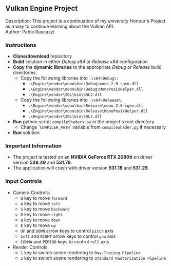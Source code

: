 ## Vulkan Engine Project
Description: This project is a continuation of my university Honour's Project as a way to continue learning about the Vulkan API.<br>
Author: Pablo Rascazzi

### Instructions
* **Clone/download** repository
* **Build** solution in either *Debug x64* or *Release x64* configuration
* **Copy** the **dynamic libraries** to the appropriate *Debug* or *Release* build directories.
	* Copy the following libraries into `.\x64\Debug\`:
		* `.\Engine\vendor\mono\bin\Debug\mono-2.0-sgen.dll`
		* `.\Engine\vendor\mono\bin\Debug\MonoPosixHelper.dll`
		* `.\Engine\vendor\SDL\bin\SDL2.dll`
	* Copy the following libraries into `.\x64\Release\`:
		* `.\Engine\vendor\mono\bin\Release\mono-2.0-sgen.dll`
		* `.\Engine\vendor\mono\bin\Release\MonoPosixHelper.dll`
		* `.\Engine\vendor\SDL\bin\SDL2.dll`
* **Run** python script `compileShaders.py` in the project's root directory
  * Change \``COMPILER_PATH`\` variable from `compileShader.py` if necessary
* **Run** solution

### Important Information
* The project is tested on an **NVIDIA GeForce RTX 2080ti** on driver version **528.49** and **531.79**. 
* The application will crash with driver version **531.18** and **531.29**.

### Input Controls
* Camera Controls:
	* `W` key to move `forward`
	* `A` key to move `left`
	* `S` key to move `backward`
	* `D` key to move `right`
	* `Q` key to move `down`
	* `E` key to move `up`
	* `UP` and `DOWN` arrow keys to control `pitch` axis
	* `Left` and `RIGHT` arrow keys to control `yaw` axis
	* `COMMA` and `PERIOD` keys to control `roll` axis
* Render Controls:
	* `1` key to switch scene rendering to `Ray-Tracing Pipeline`
	* `2` key to switch scene rendering to `Standard Rasterization Pipeline`
